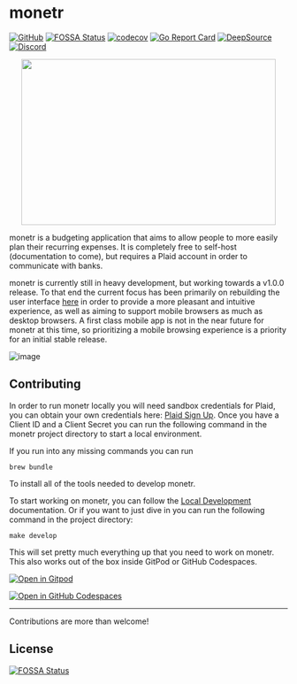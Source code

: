 # monetr

[![GitHub](https://github.com/monetr/monetr/actions/workflows/main.yaml/badge.svg?event=push)](https://github.com/monetr/monetr/actions/workflows/main.yaml)
[![FOSSA Status](https://app.fossa.com/api/projects/git%2Bgithub.com%2Fmonetr%2Fmonetr.svg?type=shield)](https://app.fossa.com/projects/git%2Bgithub.com%2Fmonetr%2Fmonetr?ref=badge_shield)
[![codecov](https://codecov.io/gh/monetr/monetr/branch/main/graph/badge.svg?token=4BRVTD3VSJ)](https://codecov.io/gh/monetr/monetr)
[![Go Report Card](https://goreportcard.com/badge/github.com/monetr/monetr)](https://goreportcard.com/report/github.com/monetr/monetr)
[![DeepSource](https://deepsource.io/gh/monetr/monetr.svg/?label=active+issues&show_trend=true&token=aGbSggz8nyhTexdqi1AK1ByR)](https://deepsource.io/gh/monetr/monetr/?ref=repository-badge)
[![Discord](https://discordapp.com/api/guilds/1006270466123636836/widget.png)](https://discord.gg/68wTCXrhuq)

<p align="center">
  <img width="460" height="300" src="https://raw.githubusercontent.com/monetr/monetr/main/ui/assets/logo.svg">
</p>

monetr is a budgeting application that aims to allow people to more easily plan their recurring expenses. It is
completely free to self-host (documentation to come), but requires a Plaid account in order to communicate with banks.

monetr is currently still in heavy development, but working towards a v1.0.0 release. To that end the current focus has
been primarily on rebuilding the user interface [here](https://github.com/monetr/monetr/pull/1465) in order to provide a
more pleasant and intuitive experience, as well as aiming to support mobile browsers as much as desktop browsers. A
first class mobile app is not in the near future for monetr at this time, so prioritizing a mobile browsing experience
is a priority for an initial stable release.

![image](https://github.com/monetr/monetr/assets/37967690/14e82b3d-9f02-4d38-9d81-5d89e3d7dbe7)

## Contributing

In order to run monetr locally you will need sandbox credentials for Plaid, you can obtain your own credentials here:
[Plaid Sign Up](https://dashboard.plaid.com/signup). Once you have a Client ID and a Client Secret you can run the
following command in the monetr project directory to start a local environment.

If you run into any missing commands you can run

```shell
brew bundle
```

To install all of the tools needed to develop monetr.

To start working on monetr, you can follow the [Local Development](https://monetr.app/developing/local/) documentation.
Or if you want to just dive in you can run the following command in the project directory:

```shell
make develop
```

This will set pretty much everything up that you need to work on monetr. This also works out of the box inside GitPod or
GitHub Codespaces.

[![Open in Gitpod](https://gitpod.io/button/open-in-gitpod.svg)](https://gitpod.io/from-referrer)

[![Open in GitHub Codespaces](https://github.com/codespaces/badge.svg)](https://github.com/codespaces/new?hide_repo_select=true&ref=main&repo=402577348)

---

Contributions are more than welcome!

## License

[![FOSSA Status](https://app.fossa.com/api/projects/git%2Bgithub.com%2Fmonetr%2Fmonetr.svg?type=large)](https://app.fossa.com/projects/git%2Bgithub.com%2Fmonetr%2Fmonetr?ref=badge_large)
